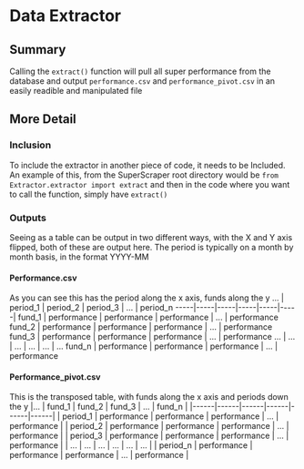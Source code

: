# Data Extractor
## Summary
Calling the `extract()` function will pull all super performance from the database and output `performance.csv` and `performance_pivot.csv` in an easily readible and manipulated file

## More Detail
### Inclusion
To include the extractor in another piece of code, it needs to be Included. An example of this, from the SuperScraper root directory would be `from Extractor.extractor import extract` and then in the code where you want to call the function, simply have `extract()`

### Outputs
Seeing as a table can be output in two different ways, with the X and Y axis flipped, both of these are output here. The period is typically on a month by month basis, in the format YYYY-MM
#### **Performance.csv**
As you can see this has the period along the x axis, funds along the y
...  | period_1 | period_2 | period_3 | ... | period_n 
-----|-----|-----|-----|-----|-----|
 fund_1 | performance | performance | performance | ... | performance 
 fund_2 | performance | performance | performance | ... | performance 
 fund_3 | performance | performance | performance | ... | performance 
 ... | ... | ... | ... | ... | ... 
 fund_n | performance | performance | performance | ... | performance 

#### **Performance_pivot.csv**
This is the transposed table, with funds along the x axis and periods down the y
|...  | fund_1 | fund_2 | fund_3 | ... | fund_n |
|------|------|------|------|------|------|
| period_1 | performance | performance | performance | ... | performance |
| period_2 | performance | performance | performance | ... | performance |
| period_3 | performance | performance | performance | ... | performance |
| ... | ... | ... | ... | ... | ... |
| period_n | performance | performance | performance | ... | performance |


